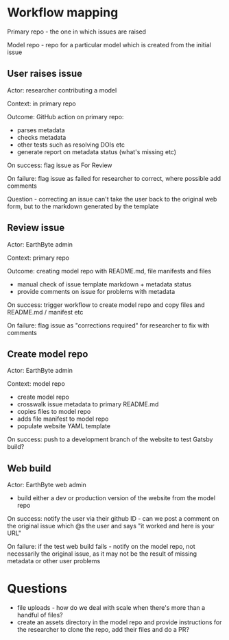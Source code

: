 # Workflow mapping

Primary repo - the one in which issues are raised

Model repo - repo for a particular model which is created from the initial issue

## User raises issue

Actor: researcher contributing a model

Context: in primary repo

Outcome: GitHub action on primary repo:

* parses metadata
* checks metadata
* other tests such as resolving DOIs etc
* generate report on metadata status (what's missing etc)

On success: flag issue as For Review

On failure: flag issue as failed for researcher to correct, where possible add comments

Question - correcting an issue can't take the user back to the original web form, but to the markdown generated by the template

## Review issue

Actor: EarthByte admin

Context: primary repo

Outcome: creating model repo with README.md, file manifests and files

* manual check of issue template markdown + metadata status
* provide comments on issue for problems with metadata

On success: trigger workflow to create model repo and copy files and README.md / manifest etc

On failure: flag issue as "corrections required" for researcher to fix with comments

## Create model repo

Actor: EarthByte admin

Context: model repo

* create model repo
* crosswalk issue metadata to primary README.md
* copies files to model repo
* adds file manifest to model repo
* populate website YAML template

On success: push to a development branch of the website to test Gatsby build?

## Web build

Actor: EarthByte web admin

* build either a dev or production version of the website from the model repo

On success: notify the user via their github ID - can we post a comment on the original issue which @s the user and says "it worked and here is your URL"

On failure: if the test web build fails - notify on the model repo, not necessarily the original issue, as it may not be the result of missing metadata or other user problems

# Questions

- file uploads - how do we deal with scale when there's more than a handful of files?
- create an assets directory in the model repo and provide instructions for the researcher to clone the repo, add their files and do a PR?

